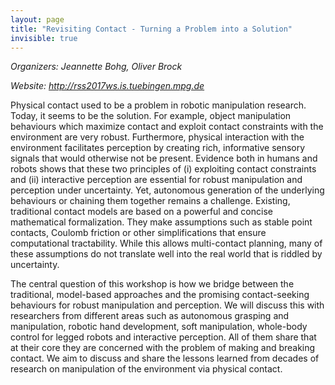 ```yaml
---
layout: page
title: "Revisiting Contact - Turning a Problem into a Solution"
invisible: true
---
```


<p class="text-left"><i>Organizers: Jeannette Bohg, Oliver Brock</i></p>
<p class="text-left"><i>Website: <a href="http://rss2017ws.is.tuebingen.mpg.de">http://rss2017ws.is.tuebingen.mpg.de</a></i></p>

<p>
Physical contact used to be a problem in robotic manipulation research. Today,
it seems to be the solution. For example, object manipulation behaviours which
maximize contact and exploit contact constraints with the environment are very
robust. Furthermore, physical interaction with the environment facilitates
perception by creating rich, informative sensory signals that would otherwise
not be present. Evidence both in humans and robots shows that these two
principles of (i) exploiting contact constraints and (ii) interactive
perception are essential for robust manipulation and perception under
uncertainty. Yet, autonomous generation of the underlying behaviours or
chaining them together remains a challenge. Existing, traditional contact
models are based on a powerful and concise mathematical formalization. They
make assumptions such as stable point contacts, Coulomb friction or other
simplifications that ensure computational tractability. While this allows
multi-contact planning, many of these assumptions do not translate well into
the real world that is riddled by uncertainty. 
</p>

<p>
The central question of this workshop is how we bridge between the traditional,
model-based approaches and the promising contact-seeking behaviours for robust
manipulation and perception. We will discuss this with researchers from
different areas such as autonomous grasping and manipulation, robotic hand
development, soft manipulation, whole-body control for legged robots and
interactive perception. All of them share that at their core they are concerned
with the problem of making and breaking contact. We aim to discuss and share
the lessons learned from decades of research on manipulation of the environment
via physical contact.
</p>
